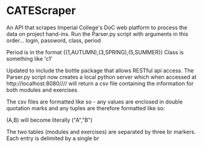 CATEScraper
===========

An API that scrapes Imperial College's DoC web platform to process the data on project hand-ins.
Run the Parser.py script with arguments in this order...
    login, password, class, period

Period is in the format {(1,AUTUMN),(3,SPRING),(5,SUMMER)}
Class is something like 'c1'

Updated to include the bottle package that allows RESTful api access.
The Parser.py script now creates a local python server which when
accessed at http://localhost:8080/<login>/<password>/<class>/<period>
will return a csv file containing the information for both modules and
exercises.

The csv files are formatted like so - any values are enclosed in double
quotation marks and any tuples are therefore formatted like so:
  
  (A,B) will become literally ("A","B")

The two tables (modules and exercises) are separated by three br
markers. Each entry is delimited by a single br
